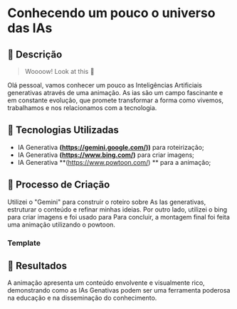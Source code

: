# Conhecendo um pouco o universo das IAs

## 🚀 Descrição

> Woooow! Look at this 👀

Olá pessoal, vamos conhecer um pouco as Inteligências Artificiais generativas  através de uma animação. As ias são um campo fascinante e em constante evolução, que promete transformar a forma como vivemos, trabalhamos e nos relacionamos com a tecnologia.


## 🤖 Tecnologias Utilizadas
- IA Generativa **(https://gemini.google.com/))** para roteirização;
- IA Generativa **(https://www.bing.com/)** para criar imagens;
- IA Generativa **(https://www.powtoon.com/) ** para a animação;

## 🧐 Processo de Criação
Utilizei o "Gemini" para construir o roteiro sobre  As Ias generativas, estruturar o conteúdo e refinar minhas ideias. Por outro lado, utilizei o bing para criar imagens  e  foi usado para  Para concluir, a montagem final foi feita uma animação utilizando o powtoon.
### Template

## 🚀 Resultados
A animação apresenta um conteúdo envolvente e visualmente rico, demonstrando como as IAs Genativas podem ser uma ferramenta poderosa na educação e na disseminação do conhecimento.

